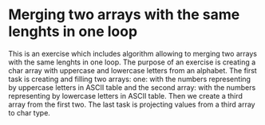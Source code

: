 # Merging two arrays with the same lenghts in one loop
This is an exercise which includes algorithm allowing to merging two arrays with the same lenghts in one loop. The purpose of an exercise is creating a char array with uppercase and lowercase letters from an alphabet.
The first task is creating and filling two arrays:
one: with the numbers representing by uppercase letters in ASCII table
and the second array: with the numbers representing by lowercase letters in ASCII table.
Then we create a third array from the first two.
The last task is projecting values from a third array to char type.
